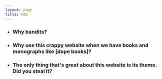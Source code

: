 ```yaml
---
layout: page
title: FAQ
---
```


- ### Why bandits?
- ### Why use this crappy website when we have books and monographs like [dope books]?
- ### The only thing that's great about this website is its theme. Did you steal it?
